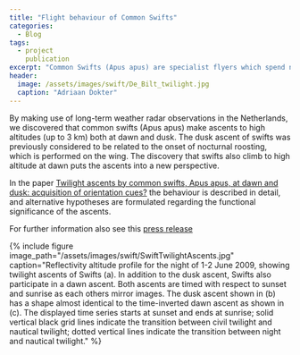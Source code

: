 ```yaml
---
title: "Flight behaviour of Common Swifts"
categories:
  - Blog
tags:
  - project
    publication
excerpt: "Common Swifts (Apus apus) are specialist flyers which spend nearly their entire life on the wing. At night they show impressive (and puzzling) flight behaviour."
header:
  image: /assets/images/swift/De_Bilt_twilight.jpg
  caption: "Adriaan Dokter"
---
```


By making use of long-term weather radar observations in the Netherlands, we discovered that common swifts (Apus apus) make ascents to high altitudes (up to 3 km) both at dawn and dusk. The dusk ascent of swifts was previously considered to be related to the onset of nocturnal roosting, which is performed on the wing. The discovery that swifts also climb to high altitude at dawn puts the ascents into a new perspective.

In the paper [Twilight ascents by common swifts, Apus apus, at dawn and dusk: acquisition of orientation cues?](http://dx.doi.org/10.1016/j.anbehav.2012.12.006) the behaviour is described in detail, and alternative hypotheses are formulated regarding the functional significance of the ascents.

For further information also see this [press release](https://ibed.uva.nl/content/news/2013/02/unexpected-twilight-ascents-by-common-swifts-at-dawn-and-dusk.html)

{% include figure image_path="/assets/images/swift/SwiftTwilightAscents.jpg" caption="Reflectivity altitude profile for the night of 1-2 June 2009, showing twilight ascents of Swifts (a). In addition to the dusk ascent, Swifts also participate in a dawn ascent. Both ascents are timed with respect to sunset and sunrise as each others mirror images. The dusk ascent shown in (b) has a shape almost identical to the time-inverted dawn ascent as shown in (c). The displayed time series starts at sunset and ends at sunrise; solid vertical black grid lines indicate the transition between civil twilight and nautical twilight; dotted vertical lines indicate the transition between night and nautical twilight." %}
